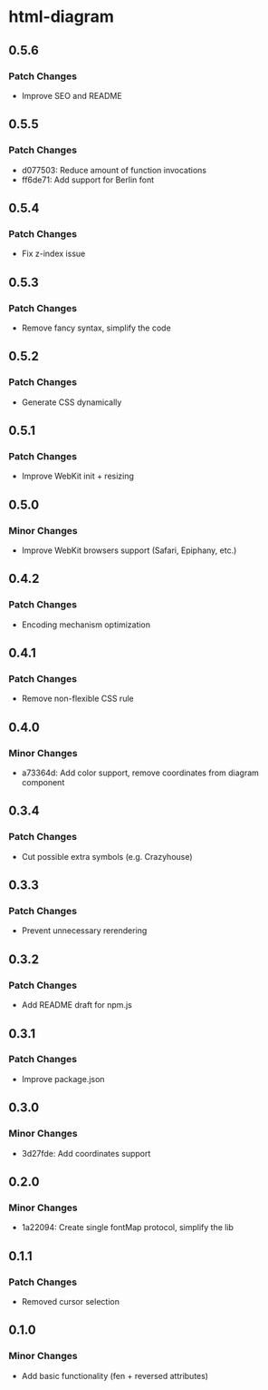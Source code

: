 # html-diagram

## 0.5.6

### Patch Changes

- Improve SEO and README

## 0.5.5

### Patch Changes

- d077503: Reduce amount of function invocations
- ff6de71: Add support for Berlin font

## 0.5.4

### Patch Changes

- Fix z-index issue

## 0.5.3

### Patch Changes

- Remove fancy syntax, simplify the code

## 0.5.2

### Patch Changes

- Generate CSS dynamically

## 0.5.1

### Patch Changes

- Improve WebKit init + resizing

## 0.5.0

### Minor Changes

- Improve WebKit browsers support (Safari, Epiphany, etc.)

## 0.4.2

### Patch Changes

- Encoding mechanism optimization

## 0.4.1

### Patch Changes

- Remove non-flexible CSS rule

## 0.4.0

### Minor Changes

- a73364d: Add color support, remove coordinates from diagram component

## 0.3.4

### Patch Changes

- Cut possible extra symbols (e.g. Crazyhouse)

## 0.3.3

### Patch Changes

- Prevent unnecessary rerendering

## 0.3.2

### Patch Changes

- Add README draft for npm.js

## 0.3.1

### Patch Changes

- Improve package.json

## 0.3.0

### Minor Changes

- 3d27fde: Add coordinates support

## 0.2.0

### Minor Changes

- 1a22094: Create single fontMap protocol, simplify the lib

## 0.1.1

### Patch Changes

- Removed cursor selection

## 0.1.0

### Minor Changes

- Add basic functionality (fen + reversed attributes)
